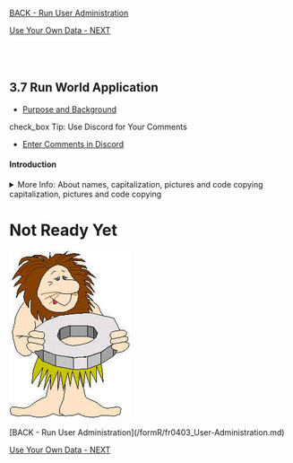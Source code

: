 <!-- ------------------------------------------------------------------------- -->

<div class="page-back">


[BACK - Run User Administration](/formR/fr0403_User-Administration.md)
</div><div class="page-next">

[Use Your Own Data - NEXT](/formR/fr0501_Use-Your_Qwn_Data.md)
</div><div style="margin-top:35px">&nbsp;</div>

<!-- ------------------------------------------------------------------------- -->


## 3.7 Run World Application <!-- {docsify-ignore} -->
- [Purpose and Background](../Setup/purposes/pfr0307_Setup-React-Apps-Ubuntu.md)

<div class="notice-tip">
  <div class="notice-tip-header">
    <span class="google-icon">check_box</span> <!-- or check -->
    Tip: Use Discord  for Your Comments 
  </div>

- [Enter Comments in Discord](https://discord.com/channels/928752444316483585/959889781762957342)
</div>

#### Introduction <!-- {docsify-ignore} -->


<details class="details-style">
    <summary class="summary-style">
More Info: About names, capitalization, pictures and code copying capitalization, pictures and code copying
    </summary>
    <div class="popup">

- In this tutorial please be careful to use the Exact Spelling and Capitalization. You will be using Windows, Unix and GitBash command prompts. Improper captialization will cause commands to fail. Some examples are: Local_Admin, myProject, repos, remotes and .ssh.
- This documentation was produced in 2021-2022. You will experience differences in some of the pictures due to the changes made over time by the developers of the softwares and web sites that are used.
- We recommend that you copy and paste code snippets from the documentation into your workstation/server. This will reduce the errors caused by hand typing.
Hover over the snippet and click copy, then paste as appropriate.

</div>
</details>


# Not Ready Yet

![Not Ready Yet](./images/fr0000-01_not-ready.png "Not Ready Yet")

<!-- ------------------------------------------------------------------------- -->

<div class="page-back">
[BACK - Run User Administration](/formR/fr0403_User-Administration.md)
</div><div class="page-next">

[Use Your Own Data - NEXT](/formR/fr0501_Use-Your_Qwn_Data.md)
</div>

<!-- ------------------------------------------------------------------------- -->